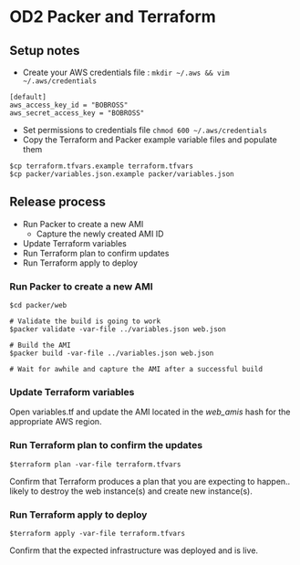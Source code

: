 # OD2 Packer and Terraform

## Setup notes
- Create your AWS credentials file :  `mkdir ~/.aws && vim ~/.aws/credentials`
```
[default]
aws_access_key_id = "BOBROSS"
aws_secret_access_key = "BOBROSS"
```
- Set permissions to credentials file `chmod 600 ~/.aws/credentials`
- Copy the Terraform and Packer example variable files and populate them
```
$cp terraform.tfvars.example terraform.tfvars
$cp packer/variables.json.example packer/variables.json
```

## Release process
- Run Packer to create a new AMI
  - Capture the newly created AMI ID
- Update Terraform variables
- Run Terraform plan to confirm updates
- Run Terraform apply to deploy

### Run Packer to create a new AMI
```
$cd packer/web

# Validate the build is going to work
$packer validate -var-file ../variables.json web.json

# Build the AMI
$packer build -var-file ../variables.json web.json

# Wait for awhile and capture the AMI after a successful build
```

### Update Terraform variables
Open variables.tf and update the AMI located in the *web_amis* hash for the appropriate AWS region.

### Run Terraform plan to confirm the updates
```
$terraform plan -var-file terraform.tfvars
```
Confirm that Terraform produces a plan that you are expecting to happen.. likely to destroy the web instance(s) and create new instance(s).

### Run Terraform apply to deploy
```
$terraform apply -var-file terraform.tfvars
```
Confirm that the expected infrastructure was deployed and is live.

